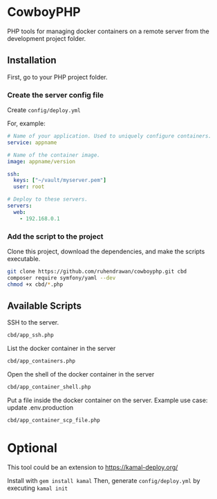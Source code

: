 # CowboyPHP
PHP tools for managing docker containers on a remote server from the development project folder.

## Installation

First, go to your PHP project folder.

### Create the server config file

Create `config/deploy.yml`

For, example:
```yaml
# Name of your application. Used to uniquely configure containers.
service: appname

# Name of the container image.
image: appname/version

ssh:
  keys: ["~/vault/myserver.pem"]
  user: root

# Deploy to these servers.
servers:
  web:
    - 192.168.0.1

```

### Add the script to the project

Clone this project, download the dependencies, and make the scripts executable.

```bash
git clone https://github.com/ruhendrawan/cowboyphp.git cbd
composer require symfony/yaml --dev
chmod +x cbd/*.php
```


## Available Scripts

SSH to the server.
```bash
cbd/app_ssh.php
```

List the docker container in the server
```bash
cbd/app_containers.php
```

Open the shell of the docker container in the server
```bash
cbd/app_container_shell.php
```

Put a file inside the docker container on the server. 
Example use case: update .env.production
```bash
cbd/app_container_scp_file.php
```


# Optional
This tool could be an extension to https://kamal-deploy.org/

Install with `gem install kamal`
Then, generate `config/deploy.yml` by executing `kamal init`

